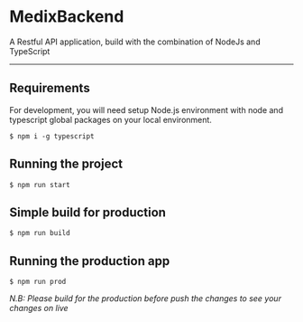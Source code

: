 # MedixBackend

A Restful API application, build with the combination of NodeJs and TypeScript

---
## Requirements

For development, you will need setup Node.js environment with node and typescript global packages on your local environment.

    $ npm i -g typescript

## Running the project

    $ npm run start

## Simple build for production

    $ npm run build
    
## Running the production app

    $ npm run prod

*N.B: Please build for the production before push the changes to see your changes on live*